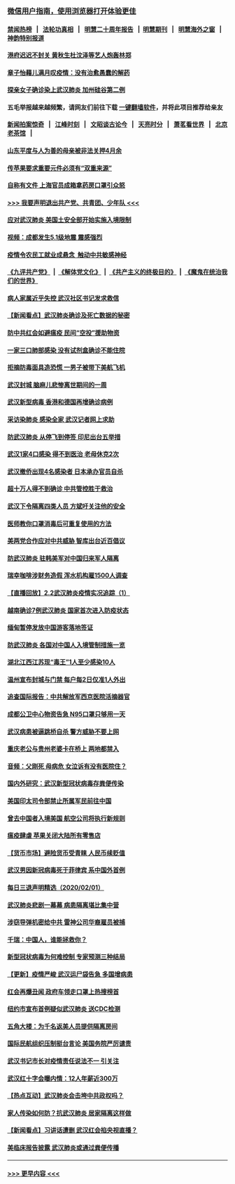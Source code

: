 ### [微信用户指南，使用浏览器打开体验更佳](https://github.com/gfw-breaker/banned-news1/blob/master/indexes/wechat-guide.md?t=0)
#### [禁闻热榜](热点新闻.md?t=0)  &nbsp;&nbsp;|&nbsp;&nbsp; [法轮功真相](https://github.com/gfw-breaker/truth/blob/master/README.md?t=0) &nbsp;&nbsp;|&nbsp;&nbsp; [明慧二十周年报告](https://github.com/gfw-breaker/mh-reports/blob/master/README.md?t=0) &nbsp;&nbsp;|&nbsp;&nbsp;[明慧期刊](https://github.com/gfw-breaker/mh-qikan) &nbsp;&nbsp;|&nbsp;&nbsp; [明慧海外之窗](https://github.com/gfw-breaker/mh-news/blob/master/README.md?t=0) &nbsp;&nbsp;|&nbsp;&nbsp; [神韵特别报道](https://github.com/gfw-breaker/mh-news/blob/master/shenyun.md?t=0)
#### [港府迟迟不封关 黄秋生杜汶泽等艺人炮轰林郑](../pages/nsc413/n11839562.md?t=02030822) 
#### [章子怡藉儿满月叹疫情：没有治愈愚蠢的解药](../pages/nsc413/n11839428.md?t=02030822) 
#### [探亲女子确诊染上武汉肺炎 加州硅谷第二例](../pages/nsc413/n11839784.md?t=02030822) 
#### 五毛举报越来越频繁，请网友们前往下载 [一键翻墙软件](https://github.com/gfw-breaker/ssr-accounts)，并将此项目推荐给亲友
#### [新闻拍案惊奇](https://github.com/gfw-breaker/banned-news1/blob/master/pages/link4.md) &nbsp;&nbsp;|&nbsp;&nbsp; [江峰时刻](https://github.com/gfw-breaker/banned-news1/blob/master/pages/link4.md) &nbsp;&nbsp;|&nbsp;&nbsp; [文昭谈古论今](https://github.com/gfw-breaker/banned-news1/blob/master/pages/link4.md) &nbsp;&nbsp;|&nbsp;&nbsp; [天亮时分](https://github.com/gfw-breaker/banned-news1/blob/master/pages/link4.md) &nbsp;&nbsp;|&nbsp;&nbsp; [萧茗看世界](https://github.com/gfw-breaker/banned-news1/blob/master/pages/link4.md) &nbsp;&nbsp;|&nbsp;&nbsp; [北京老茶馆](https://github.com/gfw-breaker/banned-news1/blob/master/pages/link4.md) &nbsp;&nbsp;|&nbsp;&nbsp; 
#### [山东平度与人为善的母亲被非法关押4月余](../pages/nsc413/n11834949.md?t=02030822) 
#### [传苹果要求重要元件必须有“双重来源”](../pages/nsc413/n11839717.md?t=02030822) 
#### [自称有文件 上海官员成箱拿药房口罩引众怒](../pages/nsc413/n11839279.md?t=02030822) 
#### [>>> 我要声明退出共产党、共青团、少年队 <<<](https://github.com/begood0513/goodnews/blob/master/quit/letter.md) 
#### [应对武汉肺炎 美国土安全部开始实施入境限制](../pages/nsc413/n11839729.md?t=02030822) 
#### [视频：成都发生5.1级地震 震感强烈](../pages/nsc413/n11839732.md?t=02030822) 
#### [疫情令农民工就业成悬念  触动中共敏感神经](../pages/nsc413/n11839625.md?t=02030822) 
#### [《九评共产党》](https://github.com/begood0513/9ping.md/blob/master/README.md) &nbsp;|&nbsp; [《解体党文化》](../../../../jtdwh.md/blob/master/README.md)  &nbsp;|&nbsp; [《共产主义的终极目的》](../../../../gczydzjmd.md/blob/master/README.md) &nbsp;|&nbsp; [《魔鬼在统治我们的世界》](../../../../mgztzwmdsj.md/blob/master/README.md) 
#### [病人家属近乎失控 武汉社区书记发求救信](../pages/nsc413/n11839621.md?t=02030822) 
#### [【新闻看点】武汉肺炎确诊及死亡数据的秘密](../pages/nsc413/n11839539.md?t=02030822) 
#### [防中共红会如避瘟疫 民间“空投”援助物资](../pages/nsc413/n11839313.md?t=02030822) 
#### [一家三口肺部感染 没有试剂盒确诊不能住院](../pages/nsc413/n11839581.md?t=02030822) 
#### [拒摘防毒面具造恐慌 一男子被带下美航飞机](../pages/nsc413/n11839455.md?t=02030822) 
#### [武汉封城 脑麻儿悲惨离世期间的一周](../pages/nsc413/n11839378.md?t=02030822) 
#### [武汉新型病毒 香港和德国再增确诊病例](../pages/nsc413/n11839381.md?t=02030822) 
#### [采访染肺炎 感染全家 武汉记者网上求助](../pages/nsc413/n11839411.md?t=02030822) 
#### [防武汉肺炎 从停飞到停签 印尼出台五举措](../pages/nsc413/n11839282.md?t=02030822) 
#### [武汉1家4口感染 得不到医治 老母休克2次](../pages/nsc413/n11839277.md?t=02030822) 
#### [武汉撤侨出现4名感染者 日本承办官员自杀](../pages/nsc413/n11839044.md?t=02030822) 
#### [超十万人得不到确诊 中共管控胜于救治](../pages/nsc413/n11838462.md?t=02030822) 
#### [武汉下令隔离四类人员 方斌吁关注他的安全](../pages/nsc413/n11838878.md?t=02030822) 
#### [医师教你口罩消毒后可重复使用的方法](../pages/nsc413/n11839225.md?t=02030822) 
#### [美两党合作应对中共威胁 智库出台近百倡议](../pages/nsc413/n11838437.md?t=02030822) 
#### [防武汉肺炎 驻韩美军对中国归来军人隔离](../pages/nsc413/n11838970.md?t=02030822) 
#### [瑞幸咖啡涉财务造假 浑水机构雇1500人调查](../pages/nsc413/n11838486.md?t=02030822) 
#### [【直播回放】2.2武汉肺炎疫情实况追踪（1）](../pages/nsc413/n11838871.md?t=02030822) 
#### [越南确诊7例武汉肺炎 国家首次进入防疫状态](../pages/nsc413/n11838860.md?t=02030822) 
#### [缅甸暂停发放中国游客落地签证](../pages/nsc413/n11838730.md?t=02030822) 
#### [防武汉肺炎 各国对中国人入境管制措施一览](../pages/nsc413/n11838726.md?t=02030822) 
#### [湖北江西江苏现“毒王”1人至少感染10人](../pages/nsc413/n11838670.md?t=02030822) 
#### [温州宣布封城与门禁 每户每2日仅准1人外出](../pages/nsc413/n11838748.md?t=02030822) 
#### [追查国际报告：中共解放军西京医院活摘器官](../pages/nsc413/n11838359.md?t=02030822) 
#### [成都公卫中心物资告急 N95口罩只够用一天](../pages/nsc413/n11834896.md?t=02030822) 
#### [武汉病患被逼跳桥自杀 警方威胁不要上网](../pages/nsc413/n11838521.md?t=02030822) 
#### [重庆老公与贵州老婆卡在桥上 两地都禁入](../pages/nsc413/n11838677.md?t=02030822) 
#### [音频：父刚死 母病危 女泣诉有没有医院住？](../pages/nsc413/n11838501.md?t=02030822) 
#### [国内外研究：武汉新型冠状病毒存粪便传染](../pages/nsc413/n11838353.md?t=02030822) 
#### [美国印太司令部禁止所属军民前往中国](../pages/nsc413/n11838418.md?t=02030822) 
#### [曾去中国者入境美国 航空公司将执行新规则](../pages/nsc413/n11838375.md?t=02030822) 
#### [瘟疫肆虐 苹果关闭大陆所有零售店](../pages/nsc413/n11838235.md?t=02030822) 
#### [【货币市场】避险货币受青睐 人民币续贬值](../pages/nsc413/n11838086.md?t=02030822) 
#### [武汉男因新冠病毒死于菲律宾 系中国外首例](../pages/nsc413/n11838247.md?t=02030822) 
#### [每日三退声明精选（2020/02/01）](../pages/nsc413/n11838281.md?t=02030822) 
#### [武汉肺炎悲剧一幕幕 病患隔离堪比集中营](../pages/nsc413/n11838047.md?t=02030822) 
#### [涉窃导弹机密给中共 雷神公司华裔雇员被捕](../pages/nsc413/n11838129.md?t=02030822) 
#### [千瑞：中国人，谁能拯救你？](../pages/nsc413/n11838069.md?t=02030822) 
#### [新型冠状病毒为何难控制 专家预测三种结局](../pages/nsc413/n11838002.md?t=02030822) 
#### [【更新】疫情严峻 武汉运尸袋告急 多国增病患](../pages/nsc413/n11801312.md?t=02030822) 
#### [红会再爆丑闻 政府车领走口罩上热搜榜首](../pages/nsc413/n11837825.md?t=02030822) 
#### [纽约市宣布首例疑似武汉肺炎 送CDC检测](../pages/nsc413/n11837852.md?t=02030822) 
#### [五角大楼：为千名返美人员提供隔离房间](../pages/nsc413/n11837831.md?t=02030822) 
#### [国际民航组织压制挺台言论 美国务院严厉谴责](../pages/nsc413/n11837791.md?t=02030822) 
#### [武汉书记市长对疫情责任说法不一 引关注](../pages/nsc413/n11837546.md?t=02030822) 
#### [武汉红十字会曝内情：12人年薪近300万](../pages/nsc413/n11837677.md?t=02030822) 
#### [【热点互动】武汉肺炎会击垮中共政权吗？](../pages/nsc413/n11837779.md?t=02030822) 
#### [家人传染如何防？抗武汉肺炎 居家隔离这样做](../pages/nsc413/n11837622.md?t=02030822) 
#### [【新闻看点】习讲话遭删 武汉红会掐央视直播？](../pages/nsc413/n11837573.md?t=02030822) 
#### [美临床报告披露 武汉肺炎或通过粪便传播](../pages/nsc413/n11837626.md?t=02030822) 

----
#### [ >>> 更早内容 <<< ](../indexes/nsc413-earlier.md)
